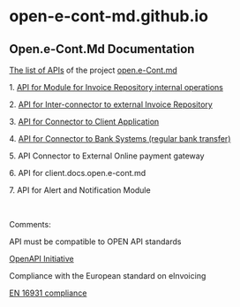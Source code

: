 # open-e-cont-md.github.io
<h2>Open.e-Cont.Md Documentation</h2>

<p><a href="https://stage.open.e-cont.md/docs/" target="_blank">The list of APIs</a> of the project <a href="https://open.e-cont.md" target="_blank">open.e-Cont.md</a></p>

<p></p>
<p>1. <a href="https://stage.open.e-cont.md/docs/#/internal" target="_blank">API for Module for Invoice Repository internal operations</a></p>
<p>2. <a href="https://stage.open.e-cont.md/docs/#/external" target="_blank">API for Inter-connector to external Invoice Repository</a></p>
<p>3. <a href="https://stage.open.e-cont.md/docs/#/client" target="_blank">API for Connector to Client Application</a></p>
<p>4. <a href="https://stage.open.e-cont.md/docs/#/bank" target="_blank">API for Connector to Bank Systems (regular bank transfer)</a></p>
<p>5. API Connector to External Online payment gateway</p>
<p>6. API for client.docs.open.e-cont.md</p>
<p>7. API for Alert and Notification Module</p>

<p>&nbsp;</p>
<p>Comments:</p>
<p>API must be compatible to OPEN API standards</p>
<p><a href="https://www.openapis.org/" target="_blank">OpenAPI Initiative</a></p>
<p>Compliance with the European standard on eInvoicing</p>
<p><a href="https://ec.europa.eu/digital-building-blocks/wikis/display/DIGITAL/EN+16931+compliance" target="_blank">EN 16931 compliance</a></p>
